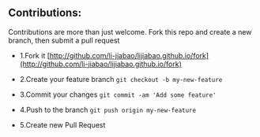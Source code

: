 ## Contributions:

Contributions are more than just welcome. Fork this repo and create a new branch, then submit a pull request

- 1.Fork it [http://github.com/li-jiabao/lijiabao.github.io/fork](http://github.com/li-jiabao/lijiabao.github.io/fork)

- 2.Create your feature branch
`git checkout -b my-new-feature`

- 3.Commit your changes
`git commit -am 'Add some feature'`

- 4.Push to the branch
`git push origin my-new-feature`

- 5.Create new Pull Request
